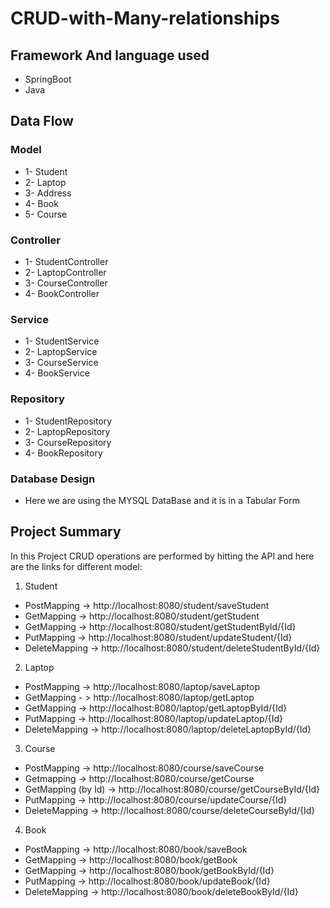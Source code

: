 # CRUD-with-Many-relationships

## Framework And language used
- SpringBoot
- Java
## Data Flow
### Model
- 1- Student 
- 2- Laptop
- 3- Address
- 4- Book
- 5- Course

### Controller
- 1- StudentController
- 2- LaptopController
- 3- CourseController
- 4- BookController

### Service
- 1- StudentService
- 2- LaptopService
- 3- CourseService
- 4- BookService

### Repository
- 1- StudentRepository
- 2- LaptopRepository
- 3- CourseRepository
- 4- BookRepository

### Database Design
- Here we are using the MYSQL DataBase and it is in a Tabular Form

## Project Summary
In this Project CRUD operations are performed by hitting the API and here are the links for different model:

1) Student
- PostMapping -> http://localhost:8080/student/saveStudent
- GetMapping -> http://localhost:8080/student/getStudent
- GetMapping -> http://localhost:8080/student/getStudentById/{Id}
- PutMapping -> http://localhost:8080/student/updateStudent/{Id}
- DeleteMapping -> http://localhost:8080/student/deleteStudentById/{Id}

2) Laptop
- PostMapping -> http://localhost:8080/laptop/saveLaptop
- GetMapping - > http://localhost:8080/laptop/getLaptop
- GetMapping -> http://localhost:8080/laptop/getLaptopById/{Id}
- PutMapping -> http://localhost:8080/laptop/updateLaptop/{Id}
- DeleteMapping -> http://localhost:8080/laptop/deleteLaptopById/{Id}

3) Course
- PostMapping -> http://localhost:8080/course/saveCourse
- Getmapping -> http://localhost:8080/course/getCourse
- GetMapping (by Id) -> http://localhost:8080/course/getCourseById/{Id}
- PutMapping -> http://localhost:8080/course/updateCourse/{Id}
- DeleteMapping -> http://localhost:8080/course/deleteCourseById/{Id}

4)  Book
- PostMapping -> http://localhost:8080/book/saveBook
- GetMapping  -> http://localhost:8080/book/getBook
- GetMapping  -> http://localhost:8080/book/getBookById/{Id}
- PutMapping -> http://localhost:8080/book/updateBook/{Id}
- DeleteMapping -> http://localhost:8080/book/deleteBookById/{Id}
